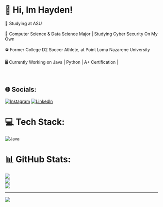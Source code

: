 # 👋 Hi, Im Hayden!
🚀 Studying at ASU<br><br>📖 Computer Science & Data Science Major | Studying Cyber Security On My Own<br><br>⚽️ Former College D2 Soccer Athlete, at Point Loma Nazarene University<br><br>🖥️ Currently Working on Java | Python | A+ Certification |<br><br><br>


## 🌐 Socials:
[![Instagram](https://img.shields.io/badge/Instagram-%23E4405F.svg?logo=Instagram&logoColor=white)](https://instagram.com/Hayden._.Snyder) [![LinkedIn](https://img.shields.io/badge/LinkedIn-%230077B5.svg?logo=linkedin&logoColor=white)](https://linkedin.com/in/HaydenSnyder) 

# 💻 Tech Stack:
![Java](https://img.shields.io/badge/java-%23ED8B00.svg?style=for-the-badge&logo=openjdk&logoColor=white)
# 📊 GitHub Stats:
![](https://github-readme-stats.vercel.app/api?username=HaydenSnyder&theme=shadow_red&hide_border=false&include_all_commits=false&count_private=false)<br/>
![](https://nirzak-streak-stats.vercel.app/?user=HaydenSnyder&theme=shadow_red&hide_border=false)<br/>
![](https://github-readme-stats.vercel.app/api/top-langs/?username=HaydenSnyder&theme=shadow_red&hide_border=false&include_all_commits=false&count_private=false&layout=compact)

---
[![](https://visitcount.itsvg.in/api?id=HaydenSnyder&icon=0&color=4)](https://visitcount.itsvg.in)

<!-- Proudly created with GPRM ( https://gprm.itsvg.in ) -->
